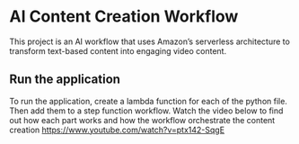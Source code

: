 # AI Content Creation Workflow

This project is an AI workflow that uses Amazon’s serverless architecture to transform text-based content into engaging video content.

## Run the application
To run the application, create a lambda function for each of the python file. Then add them to a step function workflow. 
Watch the video below to find out how each part works and how the workflow orchestrate the content creation
https://www.youtube.com/watch?v=ptx142-SqgE
